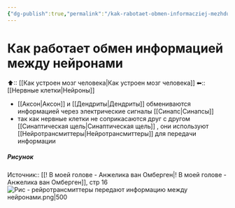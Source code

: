 ```yaml
---
{"dg-publish":true,"permalink":"/kak-rabotaet-obmen-informacziej-mezhdu-nejronami/"}
---
```


# Как работает обмен информацией между нейронами

⬆:: [[Как устроен мозг человека\|Как устроен мозг человека]]
⬅:: [[Нервные клетки\|Нейроны]]

- [[Аксон\|Аксон]] и [[Дендриты\|Дендриты]] обмениваются информацией через электрические сигналы [[Синапс\|Синапсы]]
- так как нервные клетки не соприкасаются друг с другом [[Синаптическая щель\|Синаптическая щель]] , они используют [[Нейротрансмиттеры\|Нейротрансмиттеры]] для передачи информации

##### Рисунок 
Источник:: [[! В моей голове - Анжелика ван Омберген\|! В моей голове - Анжелика ван Омберген]], стр 16
![Рис - рейротрансмиттеры передают информацию между нейронами.png|500](/img/user/%D0%A0%D0%B8%D1%81%20-%20%D1%80%D0%B5%D0%B9%D1%80%D0%BE%D1%82%D1%80%D0%B0%D0%BD%D1%81%D0%BC%D0%B8%D1%82%D1%82%D0%B5%D1%80%D1%8B%20%D0%BF%D0%B5%D1%80%D0%B5%D0%B4%D0%B0%D1%8E%D1%82%20%D0%B8%D0%BD%D1%84%D0%BE%D1%80%D0%BC%D0%B0%D1%86%D0%B8%D1%8E%20%D0%BC%D0%B5%D0%B6%D0%B4%D1%83%20%D0%BD%D0%B5%D0%B9%D1%80%D0%BE%D0%BD%D0%B0%D0%BC%D0%B8.png)

